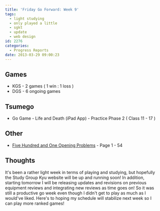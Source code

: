 ```yaml
---
title: 'Friday Go Forward: Week 9'
tags:
  - light studying
  - only played a little
  - sgkt
  - update
  - web design
id: 2276
categories:
  - Progress Reports
date: 2013-03-29 09:00:23
---
```


## Games

*   KGS - 2 games ( 1 win : 1 loss )
*   DGS - 6 ongoing games

## Tsumego

*   Go Game - Life and Death (iPad App) - Practice Phase 2 ( Class 11 - 17 )

## Other

*   <span style="text-decoration: underline;">Five Hundred and One Opening Problems</span> - Page 1 - 54

## Thoughts

It's been a rather light week in terms of playing and studying, but hopefully the Study Group Kyu website will be up and running soon! In addition, starting tomorrow I will be releasing updates and revisions on previous equipment reviews and integrating new reviews as time goes on! So it was still a productive go week even though I didn't get to play as much as I would've liked. Here's to hoping my schedule will stabilize next week so I can play more ranked games!